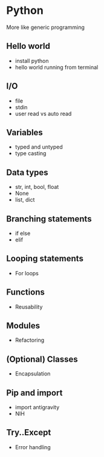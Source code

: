 # Python

More like generic programming

## Hello world
- install python
- hello world running from terminal

## I/O

- file
- stdin
- user read vs auto read

## Variables

- typed and untyped
- type casting

## Data types

- str, int, bool, float
- None
- list, dict

## Branching statements

- if else
- elif

## Looping statements

- For loops

## Functions

- Reusability

## Modules

- Refactoring

## (Optional) Classes

- Encapsulation

## Pip and import

- import antigravity
- NIH

## Try..Except

- Error handling
